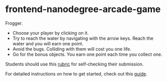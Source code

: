 frontend-nanodegree-arcade-game
===============================

Frogger.

- Choose your player by clicking on it.
- Try to reach the water by navigating with the arrow keys. Reach the water and you will earn one point.
- Avoid the bugs. Colliding with them will cost you one life.
- Go for the bonus objects. You earn one point each time you collect one.



Students should use this [rubric](https://www.udacity.com/course/viewer/#!/c-nd001/l-2696458597/m-2687128535) for self-checking their submission.

For detailed instructions on how to get started, check out this [guide](https://docs.google.com/document/d/1v01aScPjSWCCWQLIpFqvg3-vXLH2e8_SZQKC8jNO0Dc/pub?embedded=true).
